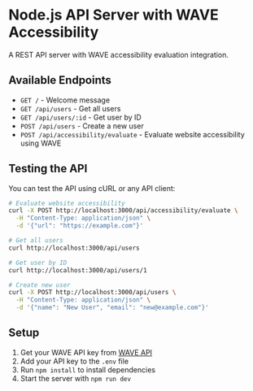 # Node.js API Server with WAVE Accessibility

A REST API server with WAVE accessibility evaluation integration.

## Available Endpoints

- `GET /` - Welcome message
- `GET /api/users` - Get all users
- `GET /api/users/:id` - Get user by ID
- `POST /api/users` - Create a new user
- `POST /api/accessibility/evaluate` - Evaluate website accessibility using WAVE

## Testing the API

You can test the API using cURL or any API client:

```bash
# Evaluate website accessibility
curl -X POST http://localhost:3000/api/accessibility/evaluate \
  -H "Content-Type: application/json" \
  -d '{"url": "https://example.com"}'

# Get all users
curl http://localhost:3000/api/users

# Get user by ID
curl http://localhost:3000/api/users/1

# Create new user
curl -X POST http://localhost:3000/api/users \
  -H "Content-Type: application/json" \
  -d '{"name": "New User", "email": "new@example.com"}'
```

## Setup

1. Get your WAVE API key from [WAVE API](https://wave.webaim.org/api/)
2. Add your API key to the `.env` file
3. Run `npm install` to install dependencies
4. Start the server with `npm run dev`